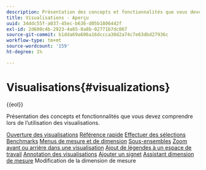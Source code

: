 ```yaml
---
description: Présentation des concepts et fonctionnalités que vous devez comprendre lors de l’utilisation des visualisations.
title: Visualisations - Aperçu
uuid: 34ddc55f-a037-45ec-b636-d05b1806442f
exl-id: 2d600c4b-2923-4a85-8a8b-02771b7dc067
source-git-commit: b1dda69a606a16dccca30d2a74c7e63dbd27936c
workflow-type: tm+mt
source-wordcount: '159'
ht-degree: 1%

---
```


# Visualisations{#visualizations}

{{eol}}

Présentation des concepts et fonctionnalités que vous devez comprendre lors de l’utilisation des visualisations.

[Ouverture des visualisations](https://experienceleague.adobe.com/docs/data-workbench/using/client/visualizations/c-open-vis.html)
[Référence rapide](https://experienceleague.adobe.com/docs/data-workbench/using/client/visualizations/c-qk-ref.html)
[Effectuer des sélections](https://experienceleague.adobe.com/docs/data-workbench/using/client/visualizations/make-selections/c-sel-vis.html)
[Benchmarks](https://experienceleague.adobe.com/docs/data-workbench/using/client/visualizations/c-ustd-benchmks.html)
[Menus de mesure et de dimension](https://experienceleague.adobe.com/docs/data-workbench/using/client/visualizations/c-met-dim-menus.html)
[Sous-ensembles](https://experienceleague.adobe.com/docs/data-workbench/using/client/visualizations/subsets/c-wk-subsets.html)
[Zoom avant ou arrière dans une visualisation](https://experienceleague.adobe.com/docs/data-workbench/using/client/visualizations/c-zoom-vis.html)
[Ajout de légendes à un espace de travail](https://experienceleague.adobe.com/docs/data-workbench/using/client/visualizations/c-call-wkspc.html)
[Annotation des visualisations](https://experienceleague.adobe.com/docs/data-workbench/using/client/visualizations/c-present-layer.html)
[Ajouter un signet](https://experienceleague.adobe.com/docs/data-workbench/using/client/visualizations/c-bookmark-about.html)
[Assistant dimension de mesure](https://experienceleague.adobe.com/docs/data-workbench/using/client/visualizations/dwb-create-metricdim.html)
Modification de la dimension de mesure

